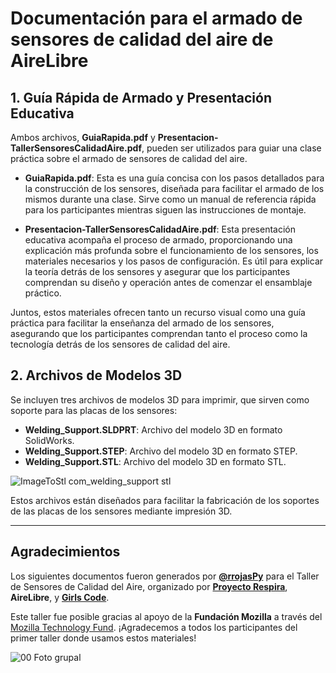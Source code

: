 # Documentación para el armado de sensores de calidad del aire de AireLibre

## 1. Guía Rápida de Armado y Presentación Educativa

Ambos archivos, **GuiaRapida.pdf** y **Presentacion-TallerSensoresCalidadAire.pdf**, pueden ser utilizados para guiar una clase práctica sobre el armado de sensores de calidad del aire.

- **GuiaRapida.pdf**: Esta es una guía concisa con los pasos detallados para la construcción de los sensores, diseñada para facilitar el armado de los mismos durante una clase. Sirve como un manual de referencia rápida para los participantes mientras siguen las instrucciones de montaje.

- **Presentacion-TallerSensoresCalidadAire.pdf**: Esta presentación educativa acompaña el proceso de armado, proporcionando una explicación más profunda sobre el funcionamiento de los sensores, los materiales necesarios y los pasos de configuración. Es útil para explicar la teoría detrás de los sensores y asegurar que los participantes comprendan su diseño y operación antes de comenzar el ensamblaje práctico.

Juntos, estos materiales ofrecen tanto un recurso visual como una guía práctica para facilitar la enseñanza del armado de los sensores, asegurando que los participantes comprendan tanto el proceso como la tecnología detrás de los sensores de calidad del aire.

## 2. Archivos de Modelos 3D

Se incluyen tres archivos de modelos 3D para imprimir, que sirven como soporte para las placas de los sensores:

- **Welding_Support.SLDPRT**: Archivo del modelo 3D en formato SolidWorks.
- **Welding_Support.STEP**: Archivo del modelo 3D en formato STEP.
- **Welding_Support.STL**: Archivo del modelo 3D en formato STL.

![ImageToStl com_welding_support stl](https://github.com/user-attachments/assets/2208b9eb-57fa-417a-8e77-62fc9191a5ff)


Estos archivos están diseñados para facilitar la fabricación de los soportes de las placas de los sensores mediante impresión 3D.

---

## Agradecimientos
Los siguientes documentos fueron generados por **[@rrojasPy](https://github.com/rrojasPy)** para el Taller de Sensores de Calidad del Aire, organizado por [**Proyecto Respira**](https://github.com/ProyectoRespira/), **AireLibre**,  y [**Girls Code**](https://github.com/GirlsCodePy).

Este taller fue posible gracias al apoyo de la **Fundación Mozilla** a través del [Mozilla Technology Fund](https://github.com/MozillaFoundation/mozilla-technology-fund).
¡Agradecemos a todos los participantes del primer taller donde usamos estos materiales!

![00 Foto grupal](https://github.com/user-attachments/assets/6160c048-9d3e-49b2-9883-d47cecb0cce1)




